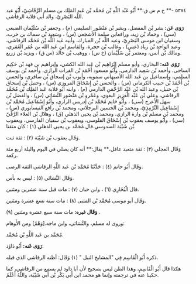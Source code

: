 ٥٣٧٤ -** خ م س ق:** أَبُو عَبْد اللَّهِ بْن مُحَمَّد بْن عَبد المَلِك بن مسلم الرَّقَاشِيّ، أَبُو عبد اللَّه البَصْرِيّ، والد أبي قلابة الرقاشي.

**رَوَى عَن:** بشر بْن المفضل، وبشر بْن مَنْصُور السليمي (م) ، وجعفر بْن سُلَيْمان الضبعي (سي) ، وحماد بْن زيد، ورافعابن سلمة الأشجعي (س) ، وسَعِيد بْن سماك بن حرب، وسفيان ابن موسى البَصْرِيّ، وعبد اللَّه بْن المبارك، وأبيه عَبد اللَّه بْن مُحَمَّد الرقاشي، وعبد الواحد بْن زياد (عس) ، وغالب بْن حجرة، والقاسم ابن عَبد الله بن عُمَر العُمَري، ومالك بْن أنس، ومعتمر بْن سُلَيْمان (خ س) ، ووهيب بْن خالد (س ق) ، ويزيد بْن زريع.

**رَوَى عَنه:** البخاري، وأبو مسلم إِبْرَاهِيم بْن عَبد الله الكشي، وإبراهيم بن فهد بْن حَكِيم الساجي، وأحمد بْن سَعِيد الدارمي، وأَبُو مسعود أَحْمَد بْن الفرات الرازي، وأحمد بْن يوسف السلمي، وإسماعيل بن عَبد الله الأصبهاني سمويه، وأيوب بْن إسحاق بْن سافري، والحسن بْن أَحْمَدَ بْن حبيب الكرماني (س) ، والحسن بْن إِسْحَاقَ المروزي (س) ، وحنبل بْن إسحاق بْن حنبل، وعبد الله بْن عَبْد الرَّحْمَنِ الدارمي (م) ، وابنه أَبُو قلابة عَبد المَلِك بْن مُحَمَّد الرقاشي، وعلي بْن عَبْد الْعَزِيزِ البغوي، وعَمْرو بْن مَنْصُور النَّسَائي (س) ، والفضل بْن سهل الأعرج (سي) ، وأَبُو حَاتِم مُحَمَّد بْن إدريس الرازي، وأَبُو إِسْمَاعِيل مُحَمَّد بْن إِسْمَاعِيل التِّرْمِذِيّ، ومحمد بْن الحسين البرجلاني، ومحمد بْن رافع النيسابوري (س) ، ومحمد بْن مسلم بْن وارة الرازي، ومحمد بْن يحيى الذهلي (ق) ، وهلال بْن العلاء الرَّقِّيّ (سي) ، وأَبُو يوسف يعقوب بْن إِسْحَاقَ القلوسى، ويعقوب بْن سفيان الفارسي، ويعقوب بْن شَيْبَة السدوسي.قال مُحَمَّد بن يحيى الذهلي (١) : كان متقنا.

وَقَال يعقوب بْن شَيْبَة (٢) : ثقة ثبت.

وَقَال العجلي (٣) : ثقة متعبد عاقل،** يقال:** أنه كان يصلي في اليوم واليلة أربع مئة ركعة.

وَقَال أَبُو حاتم (٤) : حَدَّثَنَا مُحَمَّد بْن عَبد اللَّهِ الرقاشي الثقة الرضى.

وَقَال النَّسَائي (٥) : ليس به بأس.

قال الْبُخَارِي (٦) ، وابن حبان (٧) : مات قبل سنة عشرين ومئتين.

وَقَال أبو موسى مُحَمَّد بْن المثنى (٨) : مات سنة تسع عشرة ومئتين.

**وَقَال غيره:** مات سنة سبع عشرة ومئتين (٩) .

وروى له مسلم، والنَّسَائي، وابن ماجه.[وَهْمٌ] ومن الأَوهام:

مُحَمَّد بن عَبد اللَّهِ بْن مُحَمَّد.

**رَوَى عَنه:** أَبُو دَاوُد.

ذكره أَبُو الْقَاسِم فِي "المشايخ النبل " (١) وَقَال: أظنه الرقاشي الذي قبله.

هكذا قال أَبُو الْقَاسِمِ، وهذا الظن ليس بصحيح لأن أبا داود لم يسمع من الرقاشي، كما حكينا عنه في ترجمته وإنما هو محمد ابن أَبي بَكْر بْن أَبي شَيْبَة، واللَّهُ أَعْلَمُ.